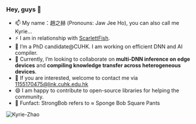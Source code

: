 ### Hey, guys 👋

- 📫 My name：趙之赫 (Pronouns: Jaw Jee Ho), you can also call me Kyrie...
- ⚡ I am in relationship with ️[ScarlettFish](https://media-exp1.licdn.com/dms/image/C5603AQE8W8lkA6DdHg/profile-displayphoto-shrink_800_800/0/1637685463165?e=1666828800&v=beta&t=qrdVFKARcT3JLXerWLGDg0DnMsebptM3RLj6CCDah1w).
- 💬 I’m a PhD candidate@CUHK. I am working on efficient DNN and AI compiler. 
- 👯 Currently, I’m looking to collaborate on **multi-DNN inference on edge devices** and **compiling knowledge transfer across heterogeneous devices**.
- 🔭 If you are interested, welcome to contact me via 1155170475@link.cuhk.edu.hk
- 😄 I am happy to contribute to open-source libraries for helping the community. 
- 🌱 Funfact: StrongBob refers to ≈ Sponge Bob Square Pants

<p align="left"> <img src="https://komarev.com/ghpvc/?username=Kyrie-Zhao&label=Profile%20views&color=b46cff&style=plastic" alt="Kyrie-Zhao" /> </p>
